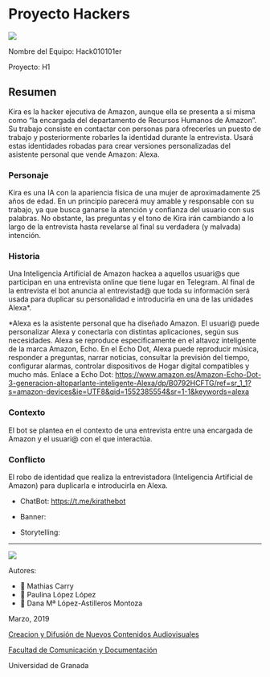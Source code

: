 # Proyecto Hackers


![](https://pbs.twimg.com/profile_images/705223576945700864/FuC-WWlc_400x400.jpg)


Nombre del Equipo: Hack010101er

Proyecto: H1 

## Resumen
Kira es la hacker ejecutiva de Amazon, aunque ella se presenta a sí misma como “la encargada del departamento de Recursos Humanos de Amazon”. Su trabajo consiste en contactar con personas para ofrecerles un puesto de trabajo y posteriormente robarles la identidad durante la entrevista. Usará estas identidades robadas para crear versiones personalizadas del asistente personal que vende Amazon: Alexa.

### Personaje
Kira es una IA con la apariencia física de una mujer de aproximadamente 25 años de edad. En un principio parecerá muy amable y responsable con su trabajo, ya que busca ganarse la atención y confianza del usuario con sus palabras. No obstante, las preguntas y el tono de Kira irán cambiando a lo largo de la entrevista hasta revelarse al final su verdadera (y malvada) intención.

### Historia
Una Inteligencia Artificial de Amazon hackea a aquellos usuari@s que participan en una entrevista online que tiene lugar en Telegram. Al final de la entrevista el bot anuncia al entrevistad@ que toda su información será usada para duplicar su personalidad e introducirla en una de las unidades Alexa*. 

*Alexa es la asistente personal que ha diseñado Amazon. El usuari@ puede personalizar Alexa y conectarla con distintas aplicaciones, según sus necesidades. Alexa se reproduce especificamente en el altavoz inteligente de la marca Amazon, Echo. En el Echo Dot, Alexa puede reproducir música, responder a preguntas, narrar noticias, consultar la previsión del tiempo, configurar alarmas, controlar dispositivos de Hogar digital compatibles y mucho más. Enlace a Echo Dot: https://www.amazon.es/Amazon-Echo-Dot-3-generacion-altoparlante-inteligente-Alexa/dp/B0792HCFTG/ref=sr_1_1?s=amazon-devices&ie=UTF8&qid=1552385554&sr=1-1&keywords=alexa 

### Contexto
El bot se plantea en el contexto de una entrevista entre una encargada de Amazon y el usuari@ con el que interactúa. 

### Conflicto 
El robo de identidad que realiza la entrevistadora (Inteligencia Artificial de Amazon) para duplicarla e introducirla en Alexa. 


- ChatBot: https://t.me/kirathebot 

- Banner:  

- Storytelling: 

------
![](https://upload.wikimedia.org/wikipedia/commons/thumb/6/62/CC-BY-SA-Andere_Wikis_%28v%29.svg/200px-CC-BY-SA-Andere_Wikis_%28v%29.svg.png)


Autores: 
- :man: Mathias Carry
- :woman: Paulina López López
- :woman: Dana Mª López-Astilleros Montoza

<!---
Lista completa de emojis de markDown - https://gist.github.com/rxaviers/7360908) 
-->



Marzo, 2019

[Creacion y Difusión de Nuevos Contenidos Audiovisuales](http://utopolis.ugr.es/medialab)

[Facultad de Comunicación y Documentación](http://fcd.ugr.es)

Universidad de Granada
